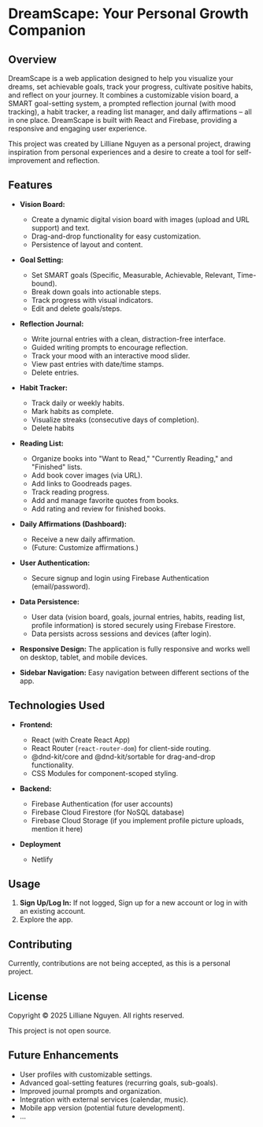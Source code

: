 # DreamScape: Your Personal Growth Companion

## Overview

DreamScape is a web application designed to help you visualize your dreams, set achievable goals, track your progress, cultivate positive habits, and reflect on your journey.  It combines a customizable vision board, a SMART goal-setting system, a prompted reflection journal (with mood tracking), a habit tracker, a reading list manager, and daily affirmations – all in one place.  DreamScape is built with React and Firebase, providing a responsive and engaging user experience.

This project was created by Lilliane Nguyen as a personal project, drawing inspiration from personal experiences and a desire to create a tool for self-improvement and reflection.

## Features

*   **Vision Board:**
    *   Create a dynamic digital vision board with images (upload and URL support) and text.
    *   Drag-and-drop functionality for easy customization.
    *   Persistence of layout and content.

*   **Goal Setting:**
    *   Set SMART goals (Specific, Measurable, Achievable, Relevant, Time-bound).
    *   Break down goals into actionable steps.
    *   Track progress with visual indicators.
    *   Edit and delete goals/steps.

*   **Reflection Journal:**
    *   Write journal entries with a clean, distraction-free interface.
    *   Guided writing prompts to encourage reflection.
    *   Track your mood with an interactive mood slider.
    *   View past entries with date/time stamps.
    *   Delete entries.

*   **Habit Tracker:**
    *   Track daily or weekly habits.
    *   Mark habits as complete.
    *   Visualize streaks (consecutive days of completion).
    *   Delete habits

*   **Reading List:**
    *   Organize books into "Want to Read," "Currently Reading," and "Finished" lists.
    *   Add book cover images (via URL).
    *   Add links to Goodreads pages.
    *   Track reading progress.
    *   Add and manage favorite quotes from books.
    *   Add rating and review for finished books.

*   **Daily Affirmations (Dashboard):**
    *   Receive a new daily affirmation.
    *   (Future: Customize affirmations.)

*   **User Authentication:**
    *   Secure signup and login using Firebase Authentication (email/password).

*   **Data Persistence:**
    *   User data (vision board, goals, journal entries, habits, reading list, profile information) is stored securely using Firebase Firestore.
    *   Data persists across sessions and devices (after login).

*   **Responsive Design:** The application is fully responsive and works well on desktop, tablet, and mobile devices.

*   **Sidebar Navigation:** Easy navigation between different sections of the app.

## Technologies Used

*   **Frontend:**
    *   React (with Create React App)
    *   React Router (`react-router-dom`) for client-side routing.
    *   @dnd-kit/core and @dnd-kit/sortable for drag-and-drop functionality.
    *   CSS Modules for component-scoped styling.

*   **Backend:**
    *   Firebase Authentication (for user accounts)
    *   Firebase Cloud Firestore (for NoSQL database)
    *   Firebase Cloud Storage (if you implement profile picture uploads, mention it here)

* **Deployment**
    * Netlify

## Usage

1. **Sign Up/Log In:** If not logged, Sign up for a new account or log in with an existing account.
2. Explore the app.

## Contributing

Currently, contributions are not being accepted, as this is a personal project. 

## License

Copyright © 2025 Lilliane Nguyen. All rights reserved.

This project is not open source.

## Future Enhancements

*   User profiles with customizable settings.
*   Advanced goal-setting features (recurring goals, sub-goals).
*   Improved journal prompts and organization.
*   Integration with external services (calendar, music).
*   Mobile app version (potential future development).
*   ...
